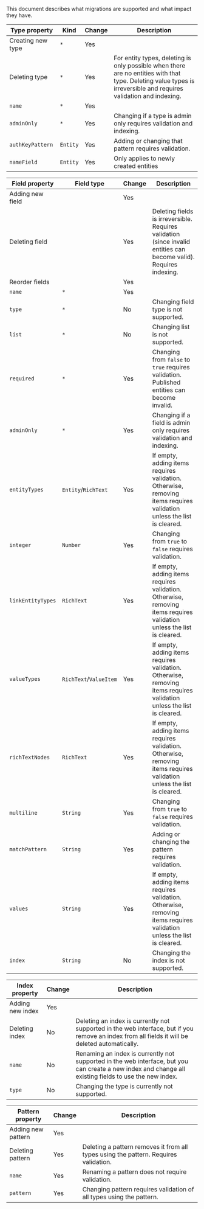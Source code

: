 This document describes what migrations are supported and what impact they have.

| Type property     | Kind     | Change | Description                                                                                                                                                       |
| ----------------- | -------- | ------ | ----------------------------------------------------------------------------------------------------------------------------------------------------------------- |
| Creating new type | `*`      | Yes    |                                                                                                                                                                   |
| Deleting type     | `*`      | Yes    | For entity types, deleting is only possible when there are no entities with that type. Deleting value types is irreversible and requires validation and indexing. |
| `name`            | `*`      | Yes    |                                                                                                                                                                   |
| `adminOnly`       | `*`      | Yes    | Changing if a type is admin only requires validation and indexing.                                                                                                |
| `authKeyPattern`  | `Entity` | Yes    | Adding or changing that pattern requires validation.                                                                                                              |
| `nameField`       | `Entity` | Yes    | Only applies to newly created entities                                                                                                                            |

| Field property    | Field type             | Change | Description                                                                                                           |
| ----------------- | ---------------------- | ------ | --------------------------------------------------------------------------------------------------------------------- |
| Adding new field  |                        | Yes    |                                                                                                                       |
| Deleting field    |                        | Yes    | Deleting fields is irreversible. Requires validation (since invalid entities can become valid). Requires indexing.    |
| Reorder fields    |                        | Yes    |                                                                                                                       |
| `name`            | `*`                    | Yes    |                                                                                                                       |
| `type`            | `*`                    | No     | Changing field type is not supported.                                                                                 |
| `list`            | `*`                    | No     | Changing list is not supported.                                                                                       |
| `required`        | `*`                    | Yes    | Changing from `false` to `true` requires validation. Published entities can become invalid.                           |
| `adminOnly`       | `*`                    | Yes    | Changing if a field is admin only requires validation and indexing.                                                   |
| `entityTypes`     | `Entity`/`RichText`    | Yes    | If empty, adding items requires validation. Otherwise, removing items requires validation unless the list is cleared. |
| `integer`         | `Number`               | Yes    | Changing from `true` to `false` requires validation.                                                                  |
| `linkEntityTypes` | `RichText`             | Yes    | If empty, adding items requires validation. Otherwise, removing items requires validation unless the list is cleared. |
| `valueTypes`      | `RichText`/`ValueItem` | Yes    | If empty, adding items requires validation. Otherwise, removing items requires validation unless the list is cleared. |
| `richTextNodes`   | `RichText`             | Yes    | If empty, adding items requires validation. Otherwise, removing items requires validation unless the list is cleared. |
| `multiline`       | `String`               | Yes    | Changing from `true` to `false` requires validation.                                                                  |
| `matchPattern`    | `String`               | Yes    | Adding or changing the pattern requires validation.                                                                   |
| `values`          | `String`               | Yes    | If empty, adding items requires validation. Otherwise, removing items requires validation unless the list is cleared. |
| `index`           | `String`               | No     | Changing the index is not supported.                                                                                  |

| Index property   | Change | Description                                                                                                                                            |
| ---------------- | ------ | ------------------------------------------------------------------------------------------------------------------------------------------------------ |
| Adding new index | Yes    |                                                                                                                                                        |
| Deleting index   | No     | Deleting an index is currently not supported in the web interface, but if you remove an index from all fields it will be deleted automatically.        |
| `name`           | No     | Renaming an index is currently not supported in the web interface, but you can create a new index and change all existing fields to use the new index. |
| `type`           | No     | Changing the type is currently not supported.                                                                                                          |

| Pattern property   | Change | Description                                                                          |
| ------------------ | ------ | ------------------------------------------------------------------------------------ |
| Adding new pattern | Yes    |                                                                                      |
| Deleting pattern   | Yes    | Deleting a pattern removes it from all types using the pattern. Requires validation. |
| `name`             | Yes    | Renaming a pattern does not require validation.                                      |
| `pattern`          | Yes    | Changing pattern requires validation of all types using the pattern.                 |
